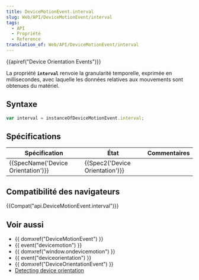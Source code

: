 ```yaml
---
title: DeviceMotionEvent.interval
slug: Web/API/DeviceMotionEvent/interval
tags:
  - API
  - Propriété
  - Reference
translation_of: Web/API/DeviceMotionEvent/interval
---
```

{{apiref("Device Orientation Events")}}

La propriété **`interval`** renvoie la granularité temporelle, exprimée en millisecondes, avec laquelle les données relatives aux mouvements sont obtenues du matériel.

## Syntaxe

```js
var interval = instanceOfDeviceMotionEvent.interval;
```

## Spécifications

| Spécification                                | État                                     | Commentaires |
| -------------------------------------------- | ---------------------------------------- | ------------ |
| {{SpecName('Device Orientation')}} | {{Spec2('Device Orientation')}} |              |

## Compatibilité des navigateurs

{{Compat("api.DeviceMotionEvent.interval")}}

## Voir aussi

- {{ domxref("DeviceMotionEvent") }}
- {{ event("devicemotion") }}
- {{ domxref("window.ondevicemotion") }}
- {{ event("deviceorientation") }}
- {{ domxref("DeviceOrientationEvent") }}
- [Detecting device orientation](/fr/docs/WebAPI/Detecting_device_orientation)
